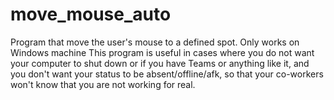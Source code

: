 # move_mouse_auto
Program that move the user's mouse to a defined spot. Only works on Windows machine
This program is useful in cases where you do not want your computer to shut down or if you have Teams or anything like it, and you don't want your status to be absent/offline/afk, so that your co-workers won't know that you are not working for real. 

